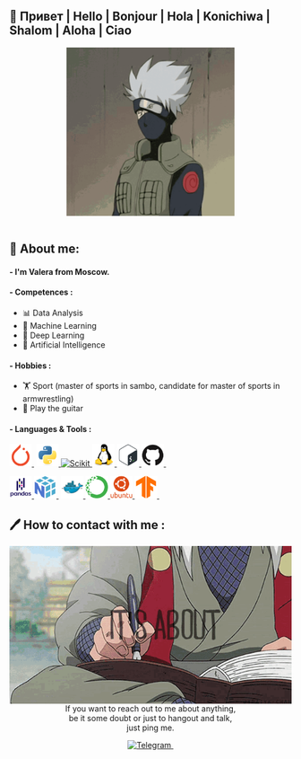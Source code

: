 ## 👋 Привет | Hello | Bonjour | Hola | Konichiwa | Shalom | Aloha | Ciao

<div align="center">
<img hight="100" width="300" alt="GIF" align="center" src="./assets/hello.gif">
</div>
 
<br>

## 💬 About me:
#### - I'm Valera from Moscow.

#### - Competences :
- 📊 Data Analysis
- 👾 Machine Learning
- 🦈 Deep Learning
- 🧠 Artificial Intelligence

#### - Hobbies : 
- 🏋 Sport (master of sports in sambo, candidate for master of sports in armwrestling)
- 🎸 Play the guitar

#### - Languages & Tools :

<div align="left">
<a href="https://pytorch.org/"><img src="https://github.com/devicons/devicon/blob/master/icons/pytorch/pytorch-original.svg" title="pytorch" alt="pytorch" width="40" height="40"/>&nbsp;</a>
<a href="https://www.python.org/"><img src="https://github.com/devicons/devicon/blob/master/icons/python/python-original.svg" title="Python" alt="Python" width="40" height="40"/>&nbsp;</a><a href="https://scikit-learn.org/stable/"><img src="https://upload.wikimedia.org/wikipedia/commons/0/05/Scikit_learn_logo_small.svg" title="Scikit" alt="Scikit" width="40" height="40"/>&nbsp;</a><a href="https://ru.wikipedia.org/wiki/Linux"><img src="https://github.com/devicons/devicon/blob/master/icons/linux/linux-original.svg" title="linux" alt="linux" width="40" height="40"/>&nbsp;</a><a href="https://ru.wikipedia.org/wiki/Bash"><img src="https://github.com/devicons/devicon/blob/master/icons/bash/bash-original.svg" title="bash" alt="bash" width="40" height="40"/>&nbsp;</a><a href="https://github.com/"><img src="https://github.com/devicons/devicon/blob/master/icons/github/github-original.svg" title="github" alt="github" width="40" height="40"/>&nbsp;</a>
<p><a href="https://pandas.pydata.org/"><img src="https://github.com/devicons/devicon/blob/master/icons/pandas/pandas-original-wordmark.svg" title="pandas" alt="pandas" width="40" height="40"/>&nbsp;</a><a href="https://numpy.org/"><img src="https://github.com/devicons/devicon/blob/master/icons/numpy/numpy-original.svg" title="numpy" alt="numpy" width="40" height="40"/>&nbsp;</a>
<a href="https://www.docker.com/"><img src="https://github.com/devicons/devicon/blob/master/icons/docker/docker-original.svg" title="docker" alt="docker" width="40" height="40"/>&nbsp;</a><a href="https://www.anaconda.com/"><img src="https://github.com/devicons/devicon/blob/master/icons/anaconda/anaconda-original.svg" title="anaconda" alt="anaconda" width="40" height="40"/>&nbsp;</a><a href="https://ubuntu.com/"><img src="https://github.com/devicons/devicon/blob/master/icons/ubuntu/ubuntu-plain-wordmark.svg" title="ubuntu" alt="ubuntu" width="40" height="40"/>&nbsp;</a><a href="https://www.tensorflow.org/"><img src="https://github.com/devicons/devicon/blob/master/icons/tensorflow/tensorflow-original.svg" title="tensorflow" alt="tensorflow" width="40" height="40"/>&nbsp;</a>
</div>

## 🖊 How to contact with me :

<img src="./assets/contact.gif" align="right" width="530.5px" height="280.5px">
<br>
<br>
<br>
<br>
<p align="center">If you want to reach out to me about anything,<br>
be it some doubt or just to hangout and talk,<br>
just ping me.</p>
<p align="center"><a href="https://t.me/g1adius"><img src="https://upload.wikimedia.org/wikipedia/commons/8/83/Telegram_2019_Logo.svg" title="Telegram" alt="Telegram" width="40" height="40"/>&nbsp;</a></p>

<br>
<br>
<br>

<!-- <div align="center">
<img src="https://profile-counter.glitch.me/g1adius/count.svg" align="center">
</div> -->
